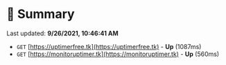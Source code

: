 # 📖 Summary
Last updated: **9/26/2021, 10:46:41 AM**

- `GET` [https://uptimerfree.tk](https://uptimerfree.tk) - **Up** (1087ms)
- `GET` [https://monitoruptimer.tk](https://monitoruptimer.tk) - **Up** (560ms)
